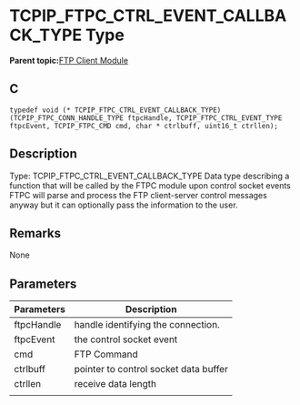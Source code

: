 # TCPIP\_FTPC\_CTRL\_EVENT\_CALLBACK\_TYPE Type

**Parent topic:**[FTP Client Module](GUID-CE11EBFA-49BD-4D91-86C5-FFD24810B03C.md)

## C

```
typedef void (* TCPIP_FTPC_CTRL_EVENT_CALLBACK_TYPE)(TCPIP_FTPC_CONN_HANDLE_TYPE ftpcHandle, TCPIP_FTPC_CTRL_EVENT_TYPE ftpcEvent, TCPIP_FTPC_CMD cmd, char * ctrlbuff, uint16_t ctrllen); 
```

## Description

Type: TCPIP\_FTPC\_CTRL\_EVENT\_CALLBACK\_TYPE Data type describing a function that will be called by the FTPC module upon control socket events FTPC will parse and process the FTP client-server control messages anyway but it can optionally pass the information to the user.

## Remarks

None

## Parameters

|Parameters|Description|
|----------|-----------|
|ftpcHandle|handle identifying the connection.|
|ftpcEvent|the control socket event|
|cmd|FTP Command|
|ctrlbuff|pointer to control socket data buffer|
|ctrllen|receive data length|
|||

